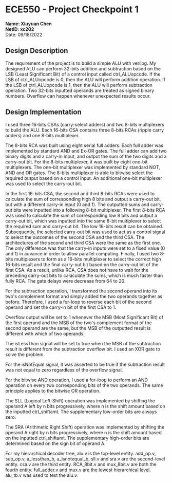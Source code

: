 # ECE550 - Project Checkpoint 1

**Name: Xiuyuan Chen**  
**NetID: xc202**  
Date: 09/18/2022

## Design Description

The requirement of the project is to build a simple ALU with verliog. My designed ALU can perform 32-bits addition and subtraction based on the LSB (Least Significant Bit) of a control input called ctrl_ALUopcode. If the LSB of ctrl_ALUopcode is 0, then the ALU will perform addition operation. If the LSB of ctrl_ALUopcode is 1, then the ALU will perform subtraction operation. Two 32-bits inputted operands are treated as signed binary numbers. Overflow can happen whenever unexpected results occur.

## Design Implementation

I used three 16-bits CSAs (carry-select adders) and two 8-bits multiplexers to build the ALU. Each 16-bits CSA contains three 8-bits RCAs (ripple carry adders) and one 8-bits multiplexer.

The 8-bits RCA was built using eight serial full adders. Each full adder was implemented by standard AND and Ex-OR gates. The full adder can add two binary digits and a carry-in input, and output the sum of the two digits and a carry-out bit. For the 8-bits multiplexer, it was built by eight one-bit multiplexers. The one-bit multiplexer was implemented by standard NOT, AND and OR gates. The 8-bits multiplexer is able to bitwise select the required output based on a control input. An additional one-bit multiplexer was used to select the carry-out bit.

In the first 16-bits CSA, the second and third 8-bits RCAs were used to calculate the sum of corresponding high 8 bits and output a carry-out bit, but with a different carry-in input (0 and 1). The outputted sums and carry-out bits were inputted into a following 8-bit multiplexer. The first 8-bits RCA was used to calculate the sum of corresponding low 8 bits and output a carry-out bit, which was inputted into the same 8-bit multiplexer to select the required sum and carry-out bit. The low 16-bits result can be obtained. Subsequently, the selected carry-out bit was used to act as a control signal to select the outcomes of the second CSA and the third CSA. The architectures of the second and third CSA were the same as the first one. The only difference was that the carry-in inputs were set to a fixed value (0 and 1) in advance in order to allow parallel computing. Finally, I used two 8-bits multiplexers to form as a 16-bits multiplexer to select the correct high 16-bits result and the final carry-out bit based on the carry-out bit of the first CSA. As a result, unlike RCA, CSA does not have to wait for the preceding carry-out bits to calaculate the sums, which is much faster than fully RCA. The gate delays were decrease from 64 to 20.

For the subtraction operation, I transformed the second operand into its two's complement format and simply added the two operands together as before. Therefore, I used a for-loop to reverse each bit of the second operand and set the carry-in bit of the first CSA to 1.

Overflow output will be set to 1 whenever the MSB (Most Significant Bit) of the first operand and the MSB of the two's complement format of the second operand are the same, but the MSB of the outputted result is different with which of two operands.

The isLessThan signal will be set to true when the MSB of the subtraction result is different from the subtraction overflow bit. I used an XOR gate to solve the problem.

For the isNotEqual signal, it was asserted to be true if the subtraction result was not equal to zero regardless of the overflow signal.

For the bitwise AND operation, I used a for-loop to perform an AND operation on every two corresponding bits of the two operands. The same principle applies to the bitwise OR operation.

The SLL (Logical Left-Shift) operation was implemented by shifting the operand A left by n bits progressively, where n is the shift amount based on the inputted ctrl_shiftamt. The supplementary low-order bits are always zero.

The SRA (Arithmetic Right Shift) operation was implemented by shifting the operand A right by n bits progressively, where n is the shift amount based on the inputted ctrl_shiftamt. The supplementary high-order bits are determined based on the sign bit of operand A.

For my hierarchical decoder tree, alu.v is the top-level entity. add_op.v, sub_op.v, a_lessthan_b, a_isnotequal_b, sll.v and sra.v are the second-level entity. csa.v are the third entity. RCA_8bit.v and mux_8bit.v are both the fourth entity. full_adder.v and mux.v are the lowest hierarchical level. alu_tb.v was used to test the alu.v.
